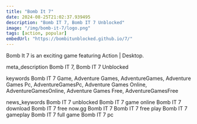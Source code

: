 ```yaml
---
title: "Bomb It 7"
date: 2024-08-25T21:02:37.939495
description: "Bomb IT 7, Bomb IT 7 Unblocked"
image: "/img/bomb-it-7/logo.png"
tags: [action, popular]
embedUrl: "https://bombitunblocked.github.io/7/"
---
```


Bomb It 7 is an exciting game featuring Action | Desktop.

meta_description
Bomb IT 7, Bomb IT 7 Unblocked


keywords
Bomb IT 7 Game, Adventure Games, AdventureGames, Adventure Games Pc, AdventureGamesPc, Adventure Games Online, AdventureGamesOnline, Adventure Games Free, AdventureGamesFree


news_keywords
Bomb IT 7 unblocked Bomb IT 7 game online Bomb IT 7 download Bomb IT 7 free now.gg Bomb IT 7 Bomb IT 7 free play Bomb IT 7 gameplay Bomb IT 7 full game Bomb IT 7 pc
